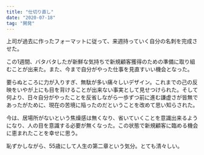 ```yaml
---
title: "仕切り直し"
date: "2020-07-18"
tag: "開発"
---
```


上司が過去に作ったフォーマットに従って、来週持っていく自分の名刺を完成させた。

この1週間、バタバタしたが新鮮な気持ちで新規顧客獲得のための準備に取り組むことが出来た。また、今まで自分がやった仕事を見直すいい機会となった。

要らぬところに力が入りすぎ、無駄が多い痛々しいデザイン。これまでの己の反映をいやが上にも目を背けることが出来ない事実として見せつけられた。そして何より、日々自分がやったことを反省しながら一歩ずつ前に進む謙虚さが皆無であったがために、現在の苦境に陥ったのだということを改めて思い知らされた。

今は、居場所がないという焦燥感は無くなり、省いていくことを意識出来るようになり、人の目を意識する必要が無くなった。この状態で新規顧客に臨める機会に恵まれたことを幸せに思う。

恥ずかしながら、55歳にして人生の第二章という気分。とても清々しい。